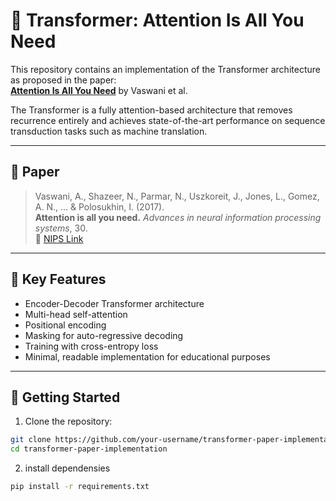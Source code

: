 # 🔎 Transformer: Attention Is All You Need

This repository contains an implementation of the Transformer architecture as proposed in the paper:  
**[Attention Is All You Need](https://arxiv.org/abs/1706.03762)** by Vaswani et al.

The Transformer is a fully attention-based architecture that removes recurrence entirely and achieves state-of-the-art performance on sequence transduction tasks such as machine translation.

---

## 📄 Paper

> Vaswani, A., Shazeer, N., Parmar, N., Uszkoreit, J., Jones, L., Gomez, A. N., ... & Polosukhin, I. (2017).  
> **Attention is all you need.** *Advances in neural information processing systems*, 30.  
> 📎 [NIPS Link](https://proceedings.neurips.cc/paper_files/paper/2017/file/3f5ee243547dee91fbd053c1c4a845aa-Paper.pdf)

---

## 🧠 Key Features

- Encoder-Decoder Transformer architecture
- Multi-head self-attention
- Positional encoding
- Masking for auto-regressive decoding
- Training with cross-entropy loss
- Minimal, readable implementation for educational purposes

---

## 🚀 Getting Started

1. Clone the repository:
```bash
git clone https://github.com/your-username/transformer-paper-implementation.git
cd transformer-paper-implementation
```

2. install dependensies
```bash
pip install -r requirements.txt
```
